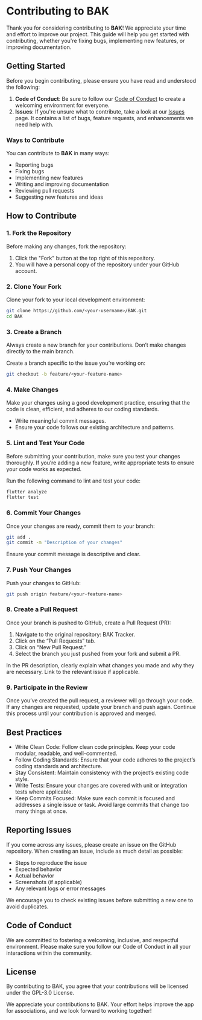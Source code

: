# Contributing to BAK

Thank you for considering contributing to **BAK**! We appreciate your time and effort to improve our project. This guide will help you get started with contributing, whether you're fixing bugs, implementing new features, or improving documentation.

## Getting Started

Before you begin contributing, please ensure you have read and understood the following:

1. **Code of Conduct**: Be sure to follow our [Code of Conduct](CODE_OF_CONDUCT.md) to create a welcoming environment for everyone.
2. **Issues**: If you're unsure what to contribute, take a look at our [Issues](https://github.com/rubentalstra/BAK/issues) page. It contains a list of bugs, feature requests, and enhancements we need help with.

### Ways to Contribute

You can contribute to **BAK** in many ways:

- Reporting bugs
- Fixing bugs
- Implementing new features
- Writing and improving documentation
- Reviewing pull requests
- Suggesting new features and ideas

## How to Contribute

### 1. Fork the Repository

Before making any changes, fork the repository:

1. Click the "Fork" button at the top right of this repository.
2. You will have a personal copy of the repository under your GitHub account.

### 2. Clone Your Fork

Clone your fork to your local development environment:

```bash
git clone https://github.com/<your-username>/BAK.git
cd BAK
```

### 3. Create a Branch

Always create a new branch for your contributions. Don’t make changes directly to the main branch.

Create a branch specific to the issue you’re working on:

```bash
git checkout -b feature/<your-feature-name>
```

### 4. Make Changes

Make your changes using a good development practice, ensuring that the code is clean, efficient, and adheres to our coding standards.

-	Write meaningful commit messages.
-	Ensure your code follows our existing architecture and patterns.

### 5. Lint and Test Your Code

Before submitting your contribution, make sure you test your changes thoroughly. If you’re adding a new feature, write appropriate tests to ensure your code works as expected.

Run the following command to lint and test your code:

```bash
flutter analyze
flutter test
```

### 6. Commit Your Changes

Once your changes are ready, commit them to your branch:

```bash
git add .
git commit -m "Description of your changes"
```

Ensure your commit message is descriptive and clear.

### 7. Push Your Changes

Push your changes to GitHub:

```bash
git push origin feature/<your-feature-name>
```

### 8. Create a Pull Request

Once your branch is pushed to GitHub, create a Pull Request (PR):

1.	Navigate to the original repository: BAK Tracker.
2.	Click on the “Pull Requests” tab.
3.	Click on “New Pull Request.”
4.	Select the branch you just pushed from your fork and submit a PR.

In the PR description, clearly explain what changes you made and why they are necessary. Link to the relevant issue if applicable.

### 9. Participate in the Review

Once you’ve created the pull request, a reviewer will go through your code. If any changes are requested, update your branch and push again. Continue this process until your contribution is approved and merged.

## Best Practices

-	Write Clean Code: Follow clean code principles. Keep your code modular, readable, and well-commented.
-	Follow Coding Standards: Ensure that your code adheres to the project’s coding standards and architecture.
-	Stay Consistent: Maintain consistency with the project’s existing code style.
-	Write Tests: Ensure your changes are covered with unit or integration tests where applicable.
-	Keep Commits Focused: Make sure each commit is focused and addresses a single issue or task. Avoid large commits that change too many things at once.

## Reporting Issues

If you come across any issues, please create an issue on the GitHub repository. When creating an issue, include as much detail as possible:

-	Steps to reproduce the issue
-	Expected behavior
-	Actual behavior
-	Screenshots (if applicable)
-	Any relevant logs or error messages

We encourage you to check existing issues before submitting a new one to avoid duplicates.

## Code of Conduct

We are committed to fostering a welcoming, inclusive, and respectful environment. Please make sure you follow our Code of Conduct in all your interactions within the community.

## License

By contributing to BAK, you agree that your contributions will be licensed under the GPL-3.0 License.

We appreciate your contributions to BAK. Your effort helps improve the app for associations, and we look forward to working together!
